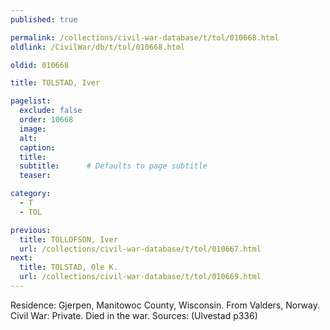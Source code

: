 ```yaml
---
published: true

permalink: /collections/civil-war-database/t/tol/010668.html
oldlink: /CivilWar/db/t/tol/010668.html

oldid: 010668

title: TOLSTAD, Iver

pagelist:
  exclude: false
  order: 10668
  image: 
  alt:
  caption:
  title:
  subtitle:      # Defaults to page subtitle
  teaser:

category: 
  - T 
  - TOL

previous:
  title: TOLLOFSON, Iver
  url: /collections/civil-war-database/t/tol/010667.html  
next:
  title: TOLSTAD, Ole K.
  url: /collections/civil-war-database/t/tol/010669.html   
---
```

Residence: Gjerpen, Manitowoc County, Wisconsin. From Valders, Norway. Civil War: Private. Died in the war. Sources: (Ulvestad p336)
